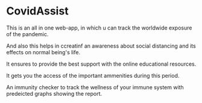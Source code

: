 # CovidAssist

This is an all in one web-app, in which u can track the worldwide exposure of the pandemic.

And also this helps in ccreatinf an awareness about social distancing and its effects on normal being's life.

It ensures to provide the best support with the online educational resources. 

It gets you the access of the important ammenities during this period.

An immunity checker to track the wellness of your immune system with predeicted graphs showing the report.


